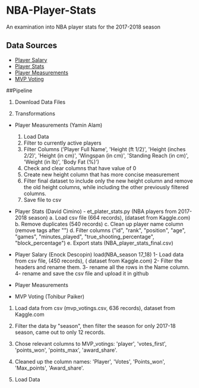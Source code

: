 # NBA-Player-Stats
An examination into NBA player stats for the 2017-2018 season


## Data Sources
* [Player Salary](https://www.kaggle.com/koki25ando/salary)
* [Player Stats](https://www.kaggle.com/mcamli/nba17-18)
* [Player Measurements](https://www.kaggle.com/whitefero/nba-players-measurements-19472017)
* [MVP Voting](https://www.kaggle.com/danchyy/nba-mvp-votings-through-history)

##Pipeline
1. Download Data Files

2. Transformations 
  * Player Measurements (Yamin Alam)
    1. Load Data
    2. Filter to currently active players
    3. Filter Columns ('Player Full Name', 'Height (ft 1/2)', 'Height (inches 2/2)', 'Height (in cm)',
                'Wingspan (in cm)', 'Standing Reach (in cm)', 'Weight (in lb)', 'Body Fat (%)')
    4. Check and clear columns that have value of 0
    5. Create new height column that has more concise measurement
    6. Filter final dataset to include only the new height column and remove the old height columns, while including the other 
    previously filtered columns.
    7. Save file to csv
    
  * Player Stats (David Cimino) - et_plater_stats.py (NBA players from 2017-2018 season)
        a. Load csv file (664 records), (dataset from Kaggle.com)
        b. Remove duplicates (540 records)
        c. Clean up player name column (remove tags after "\")
        d. Filter columns ("id", "rank", "position", "age", "games", "minutes_played", "true_shooting_percentage", "block_percentage")
        e. Export stats (NBA_player_stats_final.csv)
  
  * Player Salary (Enock Descopin) load(NBA_season 17_18) 
     1- Load data from csv file, (450 records), ( dataset from Kaggle.com)
     2- Filter the headers and rename them.
     3- rename all the rows in the Name column.
     4- rename and save the csv file and upload it in github

  * Player Measurements

  * MVP Voting (Tohibur Paiker)
  1. Load data from csv (mvp_votings.csv, 636 records), dataset from Kaggle.com
  2. Filter the data by "season", then filter the season for only 2017-18 season, came out to only 12 records.
  3. Chose relevant columns to MVP_votings: 'player', 'votes_first', 'points_won', 'points_max', 'award_share'.
  4. Cleaned up the column names: 'Player',	'Votes',	'Points_won',	'Max_points',	'Award_share'.
  
3. Load Data 
